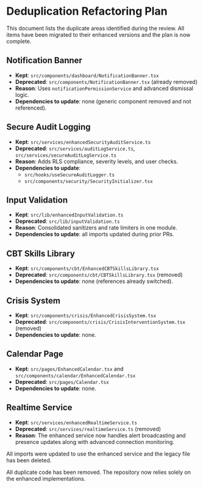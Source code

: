 # Deduplication Refactoring Plan

This document lists the duplicate areas identified during the review. All items have been migrated to their enhanced versions and the plan is now complete.

## Notification Banner
- **Kept**: `src/components/dashboard/NotificationBanner.tsx`
- **Deprecated**: `src/components/NotificationBanner.tsx` (already removed)
- **Reason**: Uses `notificationPermissionService` and advanced dismissal logic.
- **Dependencies to update**: none (generic component removed and not referenced).

## Secure Audit Logging
- **Kept**: `src/services/enhancedSecurityAuditService.ts`
- **Deprecated**: `src/services/auditLogService.ts`, `src/services/secureAuditLogService.ts`
- **Reason**: Adds RLS compliance, severity levels, and user checks.
- **Dependencies to update**:
  - `src/hooks/useSecureAuditLogger.ts`
  - `src/components/security/SecurityInitializer.tsx`

## Input Validation
- **Kept**: `src/lib/enhancedInputValidation.ts`
- **Deprecated**: `src/lib/inputValidation.ts`
- **Reason**: Consolidated sanitizers and rate limiters in one module.
- **Dependencies to update**: all imports updated during prior PRs.

## CBT Skills Library
- **Kept**: `src/components/cbt/EnhancedCBTSkillsLibrary.tsx`
- **Deprecated**: `src/components/cbt/CBTSkillsLibrary.tsx` (removed)
- **Dependencies to update**: none (references already switched).

## Crisis System
- **Kept**: `src/components/crisis/EnhancedCrisisSystem.tsx`
- **Deprecated**: `src/components/crisis/CrisisInterventionSystem.tsx` (removed)
- **Dependencies to update**: none.

## Calendar Page
- **Kept**: `src/pages/EnhancedCalendar.tsx` and `src/components/calendar/EnhancedCalendar.tsx`
- **Deprecated**: `src/pages/Calendar.tsx`
- **Dependencies to update**: none.

## Realtime Service
- **Kept**: `src/services/enhancedRealtimeService.ts`
- **Deprecated**: `src/services/realtimeService.ts` (removed)
- **Reason**: The enhanced service now handles alert broadcasting and presence updates along with advanced connection monitoring.

All imports were updated to use the enhanced service and the legacy file has been deleted.


All duplicate code has been removed. The repository now relies solely on the enhanced implementations.
